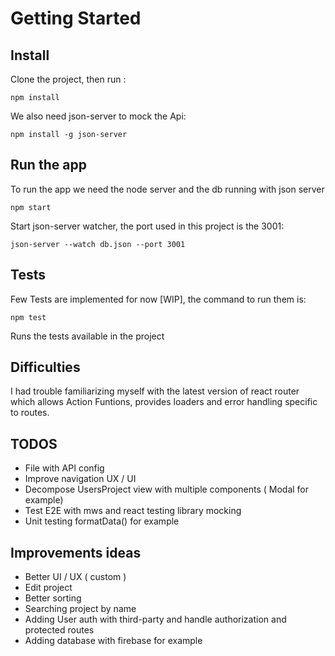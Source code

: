 # Getting Started 

## Install

Clone the project, then run :

```npm install```

We also need json-server to mock the Api:

```npm install -g json-server```

## Run the app

To run the app we need the node server and the db running with json server

```npm start```

Start json-server watcher, the port used in this project is the 3001:

```json-server --watch db.json --port 3001```

## Tests

Few Tests are implemented for now [WIP], the command to run them is:

```npm test```

Runs the tests available in the project

## Difficulties

I had trouble familiarizing myself with the latest version of react router which allows Action Funtions, provides loaders and error handling specific to routes.

## TODOS

* File with API config
* Improve navigation UX / UI
* Decompose UsersProject view with multiple components ( Modal for example)
* Test E2E with mws and react testing library mocking
* Unit testing formatData() for example

## Improvements ideas

* Better UI / UX ( custom )
* Edit project
* Better sorting
* Searching project by name
* Adding User auth with third-party and handle authorization and protected routes
* Adding database with firebase for example